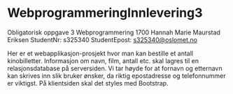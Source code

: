 # WebprogrammeringInnlevering3

Obligatorisk oppgave 3 Webprogrammering 1700 
Hannah Marie Maurstad Eriksen
StudentNr: s325340 
StudentEpost: s325340@oslomet.no

Her er et webapplikasjon-prosjekt hvor man kan bestille et antall kinobilletter. 
Informasjon om navn, film, antall etc. skal lagres til en relasjonsdatabase på serversiden.
Vi tar høyde for at fornavn og etternavn kan skrives inn slik bruker ønsker,
da riktig epostadresse og telefonnummer er viktigst.
På klientsiden skal det styles med Bootstrap.
